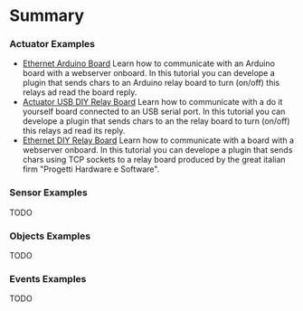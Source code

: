 # Summary #

### Actuator Examples ###

  * [Ethernet Arduino Board](EthernetArduinoPlugin.md)
Learn how to communicate with an Arduino board with a webserver onboard. In this tutorial you can develope a plugin that sends chars to an Arduino relay board to turn (on/off) this relays ad read the board reply.
  * [Actuator USB DIY Relay Board](SerialPlugin.md)
Learn how to communicate with a do it yourself board connected to an USB serial port. In this tutorial you can develope a plugin that sends chars to an the relay board to turn (on/off) this relays ad read its reply.
  * [Ethernet DIY Relay Board](ProgettiHwSwEthernetBoard.md)
Learn how to communicate with a board with a webserver onboard. In this tutorial you can develope a plugin that sends chars using TCP sockets to a relay board produced by the great italian firm "Progetti Hardware e Software".

### Sensor Examples ###

TODO

### Objects Examples ###

TODO

### Events Examples ###

TODO